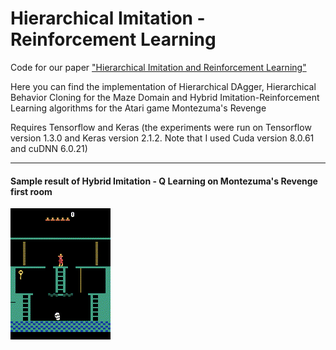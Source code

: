 # Hierarchical Imitation - Reinforcement Learning
Code for our paper ["Hierarchical Imitation and Reinforcement Learning"](https://arxiv.org/abs/1803.00590)

Here you can find the implementation of Hierarchical DAgger, Hierarchical Behavior Cloning for the Maze Domain and Hybrid Imitation-Reinforcement Learning algorithms for the Atari game Montezuma's Revenge

Requires Tensorflow and Keras (the experiments were run on Tensorflow version 1.3.0 and Keras version 2.1.2. Note that I used Cuda version 8.0.61 and cuDNN 6.0.21)

----
#### Sample result of Hybrid Imitation - Q Learning on Montezuma's Revenge first room ####
![Atari result](hybrid_Montezuma/summary_results/atari.gif)


